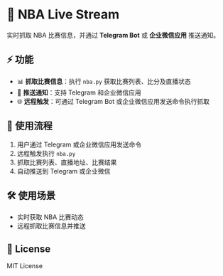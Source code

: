 # 🏀 NBA Live Stream 

实时抓取 NBA 比赛信息，并通过 **Telegram Bot** 或 **企业微信应用** 推送通知。

## ⚡ 功能

- 📊 **抓取比赛信息**：执行 `nba.py` 获取比赛列表、比分及直播状态  
- 📱 **推送通知**：支持 Telegram 和企业微信应用  
- 🌐 **远程触发**：可通过 Telegram Bot 或企业微信应用发送命令执行抓取  

## 🔄 使用流程

1. 用户通过 Telegram 或企业微信应用发送命令  
2. 远程触发执行 `nba.py`  
3. 抓取比赛列表、直播地址、比赛结果  
4. 自动推送到 Telegram 或企业微信  

## 🛠 使用场景

- 实时获取 NBA 比赛动态    
- 远程抓取比赛信息并推送  

## 📄 License

MIT License
